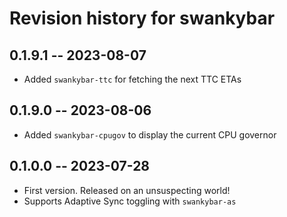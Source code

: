 # Revision history for swankybar

## 0.1.9.1 -- 2023-08-07

* Added `swankybar-ttc` for fetching the next TTC ETAs

## 0.1.9.0 -- 2023-08-06

* Added `swankybar-cpugov` to display the current CPU governor

## 0.1.0.0 -- 2023-07-28

* First version. Released on an unsuspecting world!
* Supports Adaptive Sync toggling with `swankybar-as`
